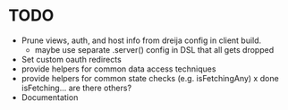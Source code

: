 TODO
===

* Prune views, auth, and host info from dreija config in client build.
    - maybe use separate .server() config in DSL that all gets dropped
* Set custom oauth redirects
* provide helpers for common data access techniques
* provide helpers for common state checks (e.g. isFetchingAny)
    x done isFetching... are there others?
* Documentation
